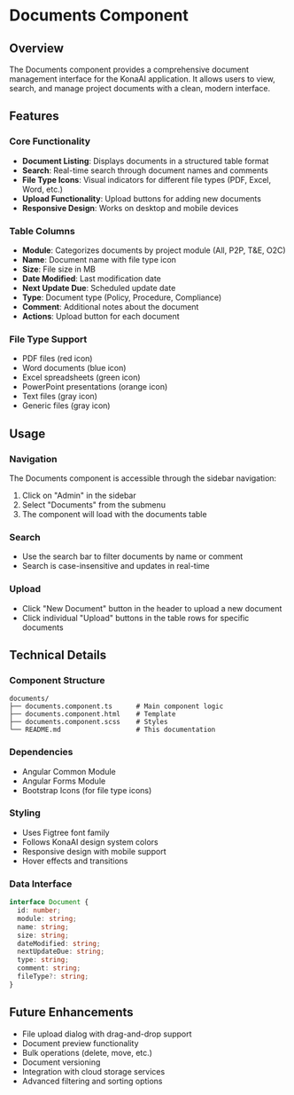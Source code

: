 # Documents Component

## Overview
The Documents component provides a comprehensive document management interface for the KonaAI application. It allows users to view, search, and manage project documents with a clean, modern interface.

## Features

### Core Functionality
- **Document Listing**: Displays documents in a structured table format
- **Search**: Real-time search through document names and comments
- **File Type Icons**: Visual indicators for different file types (PDF, Excel, Word, etc.)
- **Upload Functionality**: Upload buttons for adding new documents
- **Responsive Design**: Works on desktop and mobile devices

### Table Columns
- **Module**: Categorizes documents by project module (All, P2P, T&E, O2C)
- **Name**: Document name with file type icon
- **Size**: File size in MB
- **Date Modified**: Last modification date
- **Next Update Due**: Scheduled update date
- **Type**: Document type (Policy, Procedure, Compliance)
- **Comment**: Additional notes about the document
- **Actions**: Upload button for each document

### File Type Support
- PDF files (red icon)
- Word documents (blue icon)
- Excel spreadsheets (green icon)
- PowerPoint presentations (orange icon)
- Text files (gray icon)
- Generic files (gray icon)

## Usage

### Navigation
The Documents component is accessible through the sidebar navigation:
1. Click on "Admin" in the sidebar
2. Select "Documents" from the submenu
3. The component will load with the documents table

### Search
- Use the search bar to filter documents by name or comment
- Search is case-insensitive and updates in real-time

### Upload
- Click "New Document" button in the header to upload a new document
- Click individual "Upload" buttons in the table rows for specific documents

## Technical Details

### Component Structure
```
documents/
├── documents.component.ts      # Main component logic
├── documents.component.html    # Template
├── documents.component.scss    # Styles
└── README.md                   # This documentation
```

### Dependencies
- Angular Common Module
- Angular Forms Module
- Bootstrap Icons (for file type icons)

### Styling
- Uses Figtree font family
- Follows KonaAI design system colors
- Responsive design with mobile support
- Hover effects and transitions

### Data Interface
```typescript
interface Document {
  id: number;
  module: string;
  name: string;
  size: string;
  dateModified: string;
  nextUpdateDue: string;
  type: string;
  comment: string;
  fileType?: string;
}
```

## Future Enhancements
- File upload dialog with drag-and-drop support
- Document preview functionality
- Bulk operations (delete, move, etc.)
- Document versioning
- Integration with cloud storage services
- Advanced filtering and sorting options
